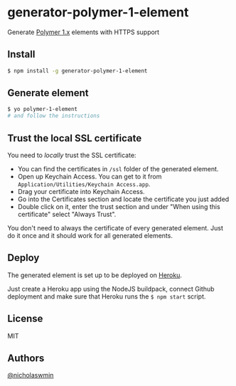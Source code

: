 # generator-polymer-1-element

Generate [Polymer 1.x][polymer-1] elements with HTTPS support

## Install

```bash
$ npm install -g generator-polymer-1-element
```

## Generate element

```bash
$ yo polymer-1-element
# and follow the instructions
```

## Trust the local SSL certificate

You need to *locally* trust the SSL certificate:

- You can find the certificates in `/ssl` folder of the generated element.
- Open up Keychain Access. You can get to it from `Application/Utilities/Keychain Access.app`.
- Drag your certificate into Keychain Access.
- Go into the Certificates section and locate the certificate you just added
- Double click on it, enter the trust section and under "When using this certificate" select "Always Trust".

You don't need to always the certificate of every generated element.
Just do it once and it should work for all generated elements.

## Deploy

The generated element is set up to be deployed on [Heroku][heroku].

Just create a Heroku app using the NodeJS buildpack, connect Github deployment
and make sure that Heroku runs the `$ npm start` script.

## License

MIT

## Authors

[@nicholaswmin][nicholasmin]

[polymer-1]: https://polymer-library.polymer-project.org/1.0/docs/about_10
[heroku]: https://heroku.com
[nicholasmin]: https://github.com/nicholaswmin
